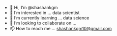 - 👋 Hi, I’m @shashankgm
- 👀 I’m interested in ... data scientist
- 🌱 I’m currently learning ... data science
- 💞️ I’m looking to collaborate on ...
- 📫 How to reach me ... shashankgm10@gmail.com

<!---
shashankgm/shashankgm is a ✨ special ✨ repository because its `README.md` (this file) appears on your GitHub profile.
You can click the Preview link to take a look at your changes.
--->
